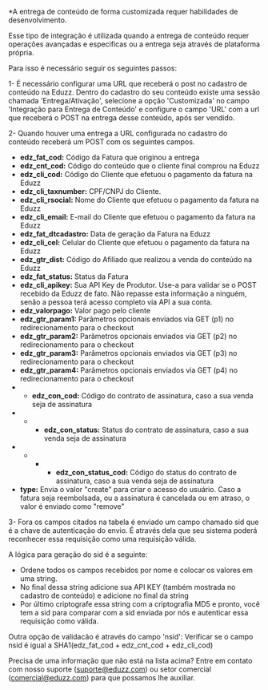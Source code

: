 *A entrega de conteúdo de forma customizada requer habilidades de desenvolvimento.

Esse tipo de integração é utilizada quando a entrega de conteúdo requer operações avançadas e especificas ou a entrega seja através de plataforma própria.

Para isso é necessário seguir os seguintes passos:

1- É necessário configurar uma URL que receberá o post no cadastro de conteúdo na Eduzz.
Dentro do cadastro do seu conteúdo existe uma sessão chamada 'Entrega/Ativação', selecione a opção 'Customizada' no campo 'Integração para Entrega de Conteúdo' e configure o campo 'URL' com a url que receberá o POST na entrega desse conteúdo, após ser vendido.

2- Quando houver uma entrega a URL configurada no cadastro do conteúdo receberá um POST com os seguintes campos.

* **edz_fat_cod:** Código da Fatura que originou a entrega
* **edz_cnt_cod:** Código do conteúdo que o cliente final comprou na Eduzz
* **edz_cli_cod:** Código do Cliente que efetuou o pagamento da fatura na Eduzz
* **edz_cli_taxnumber:** CPF/CNPJ do Cliente.
* **edz_cli_rsocial:** Nome do Cliente que efetuou o pagamento da fatura na Eduzz
* **edz_cli_email:** E-mail do Cliente que efetuou o pagamento da fatura na Eduzz
* **edz_fat_dtcadastro:** Data de geração da Fatura na Eduzz
* **edz_cli_cel:** Celular do Cliente que efetuou o pagamento da fatura na Eduzz
* **edz_gtr_dist:** Código do Afiliado que realizou a venda do conteúdo na Eduzz
* **edz_fat_status:** Status da Fatura
* **edz_cli_apikey:** Sua API Key de Produtor. Use-a para validar se o POST recebido da Eduzz de fato. Não repasse esta informação a ninguém, senão a pessoa terá acesso completo via API a sua conta.
* **edz_valorpago:** Valor pago pelo cliente
* **edz_gtr_param1:** Parâmetros opcionais enviados via GET (p1) no redirecionamento para o checkout
* **edz_gtr_param2:** Parâmetros opcionais enviados via GET (p2) no redirecionamento para o checkout
* **edz_gtr_param3:** Parâmetros opcionais enviados via GET (p3) no redirecionamento para o checkout
* **edz_gtr_param4:** Parâmetros opcionais enviados via GET (p4) no redirecionamento para o checkout
* * **edz_con_cod:** Código do contrato de assinatura, caso a sua venda seja de assinatura
* * * **edz_con_status:** Status do contrato de assinatura, caso a sua venda seja de assinatura
* * * * **edz_con_status_cod:** Código do status do contrato de assinatura, caso a sua venda seja de assinatura
* **type:** Envia o valor "create" para criar o acesso do usuário. Caso a fatura seja reembolsada, ou a assinatura é cancelada ou em atraso, o valor é enviado como "remove"

3- Fora os campos citados na tabela é enviado um campo chamado sid que é a chave de autenticação do envio. É através dela que seu sistema poderá reconhecer essa requisição como uma requisição válida.

A lógica para geração do sid é a seguinte:
- Ordene todos os campos recebidos por nome e colocar os valores em uma string.
-  No final dessa string adicione sua API KEY (também mostrada no cadastro de conteúdo) e adicione no final da string
- Por último criptografe essa string com a criptografia MD5 e pronto, você tem a sid para comparar com a sid enviada por nós e autenticar essa requisição como válida.

Outra opção de validacão é através do campo 'nsid':
Verificar se o campo nsid é igual a SHA1(edz_fat_cod + edz_cnt_cod + edz_cli_cod)

Precisa de uma informação que não está na lista acima? Entre em contato com nosso suporte (suporte@eduzz.com) ou setor comercial (comercial@eduzz.com) para que possamos lhe auxiliar.
